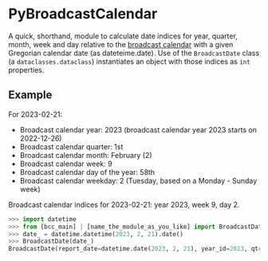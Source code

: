 # PyBroadcastCalendar

A quick, shorthand, module to calculate date indices for year, quarter, month,
week and day relative to the [broadcast
calendar](https://en.wikipedia.org/wiki/Broadcast_calendar) with a given
Gregorian calendar date (as dateteime.date). Use of the `BroadcastDate` class (a `dataclasses.dataclass`)
instantiates an object with those indices as `int` properties.

## Example

For 2023-02-21:

- Broadcast calendar year: 2023 (broadcast calendar year 2023  starts on
  2022-12-26)
- Broadcast calendar quarter: 1st
- Broadcast calendar month: February (2)
- Broadcast calendar week: 9
- Broadcast calendar day of the year: 58th
- Broadcast calendar weekday: 2 (Tuesday, based on a Monday - Sunday week)

Broadcast calendar indices for 2023-02-21: year 2023, week 9, day 2.

```python
>>> import datetime
>>> from [bcc_main] | [name_the_module_as_you_like] import BroadcastDate
>>> date_ = datetime.datetime(2023, 2, 21).date()
>>> BroadcastDate(date_)
BroadcastDate(report_date=datetime.date(2023, 2, 21), year_id=2023, qtr_id=1, month_id=2, day_id=58, weekday_id=2, week_id=9)
```
